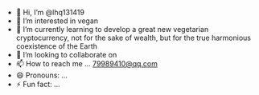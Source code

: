 - 👋 Hi, I’m @lhq131419
- 👀 I’m interested in vegan
- 🌱 I’m currently learning to develop a great new vegetarian cryptocurrency, not for the sake of wealth, but for the true harmonious coexistence of the Earth
- 💞️ I’m looking to collaborate on 
- 📫 How to reach me ... 79989410@qq.com
- 😄 Pronouns: ...
- ⚡ Fun fact: ...

<!---
lhq131419/lhq131419 is a ✨ special ✨ repository because its `README.md` (this file) appears on your GitHub profile.
You can click the Preview link to take a look at your changes.
--->
